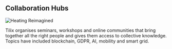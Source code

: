 ## Collaboration Hubs
![Heating Reimagined][1]

Tilix organises seminars, workshops and online communities that bring together all the right people and gives them access to collective knowledge. Topics have included blockchain, GDPR, AI, mobility and smart grid.

[1]: http://www.tilix.uk.s3.amazonaws.com/img/supplier-logo.png
[more]: /2018/07/21/open-innovation
